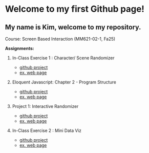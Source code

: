 # Welcome to my first Github page!

## My name is Kim, welcome to my repository.

Course: Screen Based Interaction (MM621-02-1, Fa25)

**Assignments:**

1. In-Class Exercise 1 : Character/ Scene Randomizer
   * [github project](https://github.com/kimchampion/mm621_f25/tree/main/exercises/sceneRandomizer)
   * [ex. web page](https://kimchampion.github.io/mm621_f25/exercises/sceneRandomizer/index.html)

2. Eloquent Javascript: Chapter 2 - Program Structure
   * [github project](https://github.com/kimchampion/mm621_f25/tree/main/exercises/eloquentJS/chap2) 
   * [ex. web page](https://kimchampion.github.io/mm621_f25/exercises/eloquentJS/chap2/index.html)

3. Project 1: Interactive Randomizer
   * [github project](https://github.com/kimchampion/mm621_f25/tree/main/exercises/project1-mondrian)
   * [ex. web page](https://kimchampion.github.io/mm621_f25/exercises/project1-mondrian/index.html)

4. In-Class Exercise 2 :  Mini Data Viz
   * [github project](https://github.com/kimchampion/mm621_f25/tree/main/exercises/miniDataViz)
   * [ex. web page](https://kimchampion.github.io/mm621_f25/exercises/miniDataViz/index.html)

